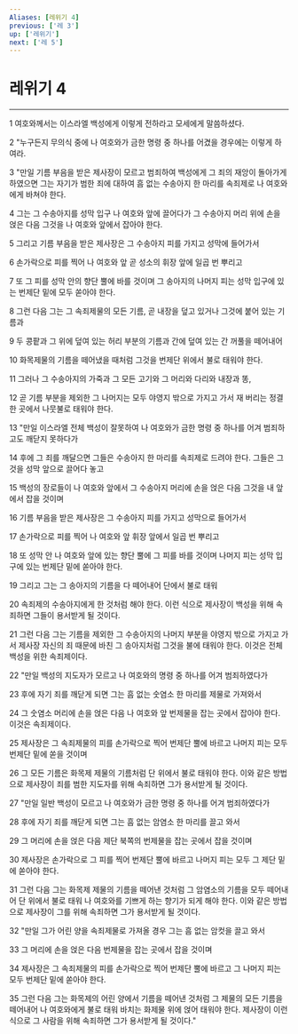 ```yaml
---
Aliases: [레위기 4]
previous: ['레 3']
up: ['레위기']
next: ['레 5']
---
```

# 레위기 4

***


1 여호와께서는 이스라엘 백성에게 이렇게 전하라고 모세에게 말씀하셨다. 

2 "누구든지 무의식 중에 나 여호와가 금한 명령 중 하나를 어겼을 경우에는 이렇게 하여라. 

3 "만일 기름 부음을 받은 제사장이 모르고 범죄하여 백성에게 그 죄의 재앙이 돌아가게 하였으면 그는 자기가 범한 죄에 대하여 흠 없는 수송아지 한 마리를 속죄제로 나 여호와에게 바쳐야 한다. 

4 그는 그 수송아지를 성막 입구 나 여호와 앞에 끌어다가 그 수송아지 머리 위에 손을 얹은 다음 그것을 나 여호와 앞에서 잡아야 한다. 

5 그리고 기름 부음을 받은 제사장은 그 수송아지 피를 가지고 성막에 들어가서 

6 손가락으로 피를 찍어 나 여호와 앞 곧 성소의 휘장 앞에 일곱 번 뿌리고 

7 또 그 피를 성막 안의 향단 뿔에 바를 것이며 그 송아지의 나머지 피는 성막 입구에 있는 번제단 밑에 모두 쏟아야 한다. 

8 그런 다음 그는 그 속죄제물의 모든 기름, 곧 내장을 덮고 있거나 그것에 붙어 있는 기름과 

9 두 콩팥과 그 위에 덮여 있는 허리 부분의 기름과 간에 덮여 있는 간 꺼풀을 떼어내어 

10 화목제물의 기름을 떼어냈을 때처럼 그것을 번제단 위에서 불로 태워야 한다. 

11 그러나 그 수송아지의 가죽과 그 모든 고기와 그 머리와 다리와 내장과 똥, 

12 곧 기름 부분을 제외한 그 나머지는 모두 야영지 밖으로 가지고 가서 재 버리는 정결한 곳에서 나뭇불로 태워야 한다. 

13 "만일 이스라엘 전체 백성이 잘못하여 나 여호와가 금한 명령 중 하나를 어겨 범죄하고도 깨닫지 못하다가 

14 후에 그 죄를 깨달으면 그들은 수송아지 한 마리를 속죄제로 드려야 한다. 그들은 그것을 성막 앞으로 끌어다 놓고 

15 백성의 장로들이 나 여호와 앞에서 그 수송아지 머리에 손을 얹은 다음 그것을 내 앞에서 잡을 것이며 

16 기름 부음을 받은 제사장은 그 수송아지 피를 가지고 성막으로 들어가서 

17 손가락으로 피를 찍어 나 여호와 앞 휘장 앞에서 일곱 번 뿌리고 

18 또 성막 안 나 여호와 앞에 있는 향단 뿔에 그 피를 바를 것이며 나머지 피는 성막 입구에 있는 번제단 밑에 쏟아야 한다. 

19 그리고 그는 그 송아지의 기름을 다 떼어내어 단에서 불로 태워 

20 속죄제의 수송아지에게 한 것처럼 해야 한다. 이런 식으로 제사장이 백성을 위해 속죄하면 그들이 용서받게 될 것이다. 

21 그런 다음 그는 기름을 제외한 그 수송아지의 나머지 부분을 야영지 밖으로 가지고 가서 제사장 자신의 죄 때문에 바친 그 송아지처럼 그것을 불에 태워야 한다. 이것은 전체 백성을 위한 속죄제이다. 

22 "만일 백성의 지도자가 모르고 나 여호와의 명령 중 하나를 어겨 범죄하였다가 

23 후에 자기 죄를 깨닫게 되면 그는 흠 없는 숫염소 한 마리를 제물로 가져와서 

24 그 숫염소 머리에 손을 얹은 다음 나 여호와 앞 번제물을 잡는 곳에서 잡아야 한다. 이것은 속죄제이다. 

25 제사장은 그 속죄제물의 피를 손가락으로 찍어 번제단 뿔에 바르고 나머지 피는 모두 번제단 밑에 쏟을 것이며 

26 그 모든 기름은 화목제 제물의 기름처럼 단 위에서 불로 태워야 한다. 이와 같은 방법으로 제사장이 죄를 범한 지도자를 위해 속죄하면 그가 용서받게 될 것이다. 

27 "만일 일반 백성이 모르고 나 여호와가 금한 명령 중 하나를 어겨 범죄하였다가 

28 후에 자기 죄를 깨닫게 되면 그는 흠 없는 암염소 한 마리를 끌고 와서 

29 그 머리에 손을 얹은 다음 제단 북쪽의 번제물을 잡는 곳에서 잡을 것이며 

30 제사장은 손가락으로 그 피를 찍어 번제단 뿔에 바르고 나머지 피는 모두 그 제단 밑에 쏟아야 한다. 

31 그런 다음 그는 화목제 제물의 기름을 떼어낸 것처럼 그 암염소의 기름을 모두 떼어내어 단 위에서 불로 태워 나 여호와를 기쁘게 하는 향기가 되게 해야 한다. 이와 같은 방법으로 제사장이 그를 위해 속죄하면 그가 용서받게 될 것이다. 

32 "만일 그가 어린 양을 속죄제물로 가져올 경우 그는 흠 없는 암컷을 끌고 와서 

33 그 머리에 손을 얹은 다음 번제물을 잡는 곳에서 잡을 것이며 

34 제사장은 그 속죄제물의 피를 손가락으로 찍어 번제단 뿔에 바르고 그 나머지 피는 모두 번제단 밑에 쏟아야 한다. 

35 그런 다음 그는 화목제의 어린 양에서 기름을 떼어낸 것처럼 그 제물의 모든 기름을 떼어내어 나 여호와에게 불로 태워 바치는 화제물 위에 얹어 태워야 한다. 제사장이 이런 식으로 그 사람을 위해 속죄하면 그가 용서받게 될 것이다."
